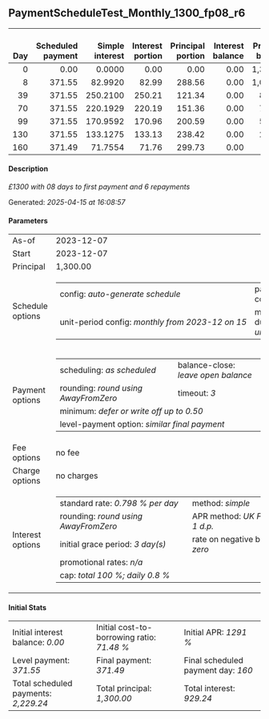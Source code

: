 <h2>PaymentScheduleTest_Monthly_1300_fp08_r6</h2><table><thead style="vertical-align: bottom;"><th style="text-align: right;">Day</th><th style="text-align: right;">Scheduled payment</th><th style="text-align: right;">Simple interest</th><th style="text-align: right;">Interest portion</th><th style="text-align: right;">Principal portion</th><th style="text-align: right;">Interest balance</th><th style="text-align: right;">Principal balance</th><th style="text-align: right;">Total simple interest</th><th style="text-align: right;">Total interest</th><th style="text-align: right;">Total principal</th></thead><tr style="text-align: right;"><td class="ci00">0</td><td class="ci01" style="white-space: nowrap;">0.00</td><td class="ci02">0.0000</td><td class="ci03">0.00</td><td class="ci04">0.00</td><td class="ci05">0.00</td><td class="ci06">1,300.00</td><td class="ci07">0.0000</td><td class="ci08">0.00</td><td class="ci09">0.00</td></tr><tr style="text-align: right;"><td class="ci00">8</td><td class="ci01" style="white-space: nowrap;">371.55</td><td class="ci02">82.9920</td><td class="ci03">82.99</td><td class="ci04">288.56</td><td class="ci05">0.00</td><td class="ci06">1,011.44</td><td class="ci07">82.9920</td><td class="ci08">82.99</td><td class="ci09">288.56</td></tr><tr style="text-align: right;"><td class="ci00">39</td><td class="ci01" style="white-space: nowrap;">371.55</td><td class="ci02">250.2100</td><td class="ci03">250.21</td><td class="ci04">121.34</td><td class="ci05">0.00</td><td class="ci06">890.10</td><td class="ci07">333.2020</td><td class="ci08">333.20</td><td class="ci09">409.90</td></tr><tr style="text-align: right;"><td class="ci00">70</td><td class="ci01" style="white-space: nowrap;">371.55</td><td class="ci02">220.1929</td><td class="ci03">220.19</td><td class="ci04">151.36</td><td class="ci05">0.00</td><td class="ci06">738.74</td><td class="ci07">553.3950</td><td class="ci08">553.39</td><td class="ci09">561.26</td></tr><tr style="text-align: right;"><td class="ci00">99</td><td class="ci01" style="white-space: nowrap;">371.55</td><td class="ci02">170.9592</td><td class="ci03">170.96</td><td class="ci04">200.59</td><td class="ci05">0.00</td><td class="ci06">538.15</td><td class="ci07">724.3542</td><td class="ci08">724.35</td><td class="ci09">761.85</td></tr><tr style="text-align: right;"><td class="ci00">130</td><td class="ci01" style="white-space: nowrap;">371.55</td><td class="ci02">133.1275</td><td class="ci03">133.13</td><td class="ci04">238.42</td><td class="ci05">0.00</td><td class="ci06">299.73</td><td class="ci07">857.4817</td><td class="ci08">857.48</td><td class="ci09">1,000.27</td></tr><tr style="text-align: right;"><td class="ci00">160</td><td class="ci01" style="white-space: nowrap;">371.49</td><td class="ci02">71.7554</td><td class="ci03">71.76</td><td class="ci04">299.73</td><td class="ci05">0.00</td><td class="ci06">0.00</td><td class="ci07">929.2371</td><td class="ci08">929.24</td><td class="ci09">1,300.00</td></tr></table><p><h4>Description</h4><i>£1300 with 08 days to first payment and 6 repayments</i></p><p>Generated: <i>2025-04-15 at 16:08:57</i></p><h4>Parameters</h4><table><tr><td>As-of</td><td>2023-12-07</td></tr><tr><td>Start</td><td>2023-12-07</td></tr><tr><td>Principal</td><td>1,300.00</td></tr><tr><td>Schedule options</td><td><table><tr><td>config: <i>auto-generate schedule</i></td><td>payment count: <i>6</i></td></tr><tr><td style="white-space: nowrap;">unit-period config: <i>monthly from 2023-12 on 15</i></td><td>max duration: <i>unlimited</i></td></tr></table></td></tr><tr><td>Payment options</td><td><table><tr><td>scheduling: <i>as scheduled</i></td><td>balance-close: <i>leave&nbsp;open&nbsp;balance</i></td></tr><tr><td>rounding: <i>round using AwayFromZero</i></td><td>timeout: <i>3</i></td></tr><tr><td colspan='2'>minimum: <i>defer&nbsp;or&nbsp;write&nbsp;off&nbsp;up&nbsp;to&nbsp;0.50</i></td></tr><tr><td colspan='2'>level-payment option: <i>similar&nbsp;final&nbsp;payment</i></td></tr></table></td></tr><tr><td>Fee options</td><td>no fee</td></tr><tr><td>Charge options</td><td>no charges</td></tr><tr><td>Interest options</td><td><table><tr><td>standard rate: <i>0.798 % per day</i></td><td>method: <i>simple</i></td></tr><tr><td>rounding: <i>round using AwayFromZero</i></td><td>APR method: <i>UK FCA to 1 d.p.</i></td></tr><tr><td>initial grace period: <i>3 day(s)</i></td><td>rate on negative balance: <i>zero</i></td></tr><tr><td colspan="2">promotional rates: <i><i>n/a</i></i></td></tr><tr><td colspan="2">cap: <i>total 100 %; daily 0.8 %</td></tr></table></td></tr></table><h4>Initial Stats</h4><table><tr><td>Initial interest balance: <i>0.00</i></td><td>Initial cost-to-borrowing ratio: <i>71.48 %</i></td><td>Initial APR: <i>1291 %</i></td></tr><tr><td>Level payment: <i>371.55</i></td><td>Final payment: <i>371.49</i></td><td>Final scheduled payment day: <i>160</i></td></tr><tr><td>Total scheduled payments: <i>2,229.24</i></td><td>Total principal: <i>1,300.00</i></td><td>Total interest: <i>929.24</i></td></tr></table>